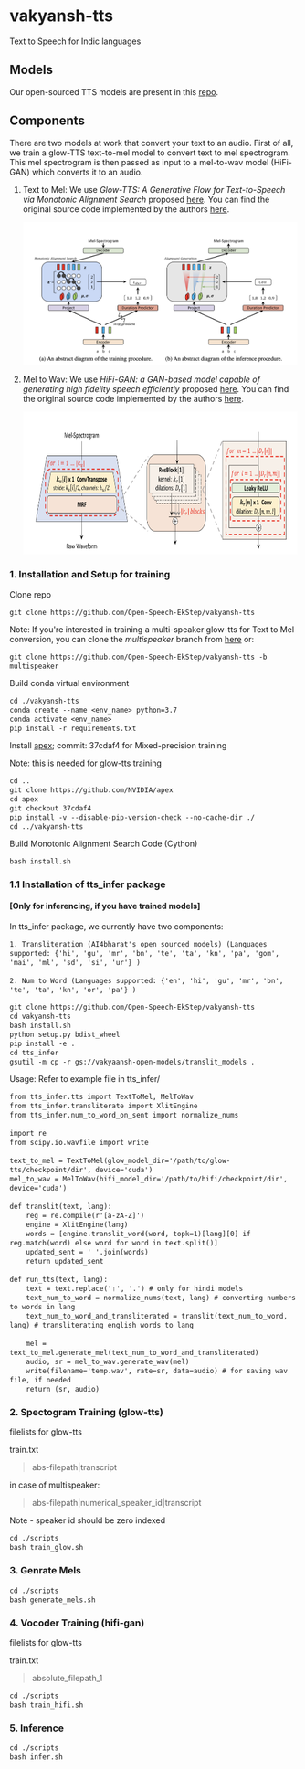 # vakyansh-tts
Text to Speech for Indic languages
## Models
Our open-sourced TTS models are present in this [repo](https://github.com/Open-Speech-EkStep/vakyansh-models).

## Components
There are two models at work that convert your text to an audio. First of all, we train a glow-TTS text-to-mel model to convert text to mel spectrogram. This mel spectrogram is then passed as input to a mel-to-wav model (HiFi-GAN) which converts it to an audio.


1. Text to Mel: We use _Glow-TTS: A Generative Flow for Text-to-Speech via Monotonic Alignment Search_ proposed [here](https://arxiv.org/abs/2005.11129). You can find the original source code implemented by the authors [here](https://github.com/jaywalnut310/glow-tts).

    <img src="img/glow_training_and_inference.png" alt="Glow-TTS at training" height="250" width="500">

2. Mel to Wav: We use _HiFi-GAN: a GAN-based model capable of generating high fidelity speech efficiently_ proposed [here](https://arxiv.org/abs/2010.05646).
You can find the original source code implemented by the authors [here](https://github.com/jik876/hifi-gan).

    <img src="img/hifi_GAN.png" alt="Glow-TTS at training" height="250" width="500">



### 1. Installation and Setup for training

Clone repo
```
git clone https://github.com/Open-Speech-EkStep/vakyansh-tts
```
Note: If you're interested in training a multi-speaker glow-tts for Text to Mel conversion, you can clone the _multispeaker_ branch from [here](https://github.com/Open-Speech-EkStep/vakyansh-tts/tree/multispeaker) or:

```
git clone https://github.com/Open-Speech-EkStep/vakyansh-tts -b multispeaker
```

Build conda virtual environment
```
cd ./vakyansh-tts
conda create --name <env_name> python=3.7
conda activate <env_name>
pip install -r requirements.txt
```
Install [apex](https://github.com/NVIDIA/apex); commit: 37cdaf4 for Mixed-precision training

Note: this is needed for glow-tts training
```
cd ..
git clone https://github.com/NVIDIA/apex
cd apex
git checkout 37cdaf4
pip install -v --disable-pip-version-check --no-cache-dir ./
cd ../vakyansh-tts
```
Build Monotonic Alignment Search Code (Cython)
```
bash install.sh
```
### 1.1 Installation of tts_infer package 
#### [Only for inferencing, if you have trained models]

In tts_infer package, we currently have two components:
    
    1. Transliteration (AI4bharat's open sourced models) (Languages supported: {'hi', 'gu', 'mr', 'bn', 'te', 'ta', 'kn', 'pa', 'gom', 'mai', 'ml', 'sd', 'si', 'ur'} )
    
    2. Num to Word (Languages supported: {'en', 'hi', 'gu', 'mr', 'bn', 'te', 'ta', 'kn', 'or', 'pa'} )
```
git clone https://github.com/Open-Speech-EkStep/vakyansh-tts
cd vakyansh-tts
bash install.sh
python setup.py bdist_wheel
pip install -e .
cd tts_infer
gsutil -m cp -r gs://vakyaansh-open-models/translit_models .
```

Usage: Refer to example file in tts_infer/
```
from tts_infer.tts import TextToMel, MelToWav
from tts_infer.transliterate import XlitEngine
from tts_infer.num_to_word_on_sent import normalize_nums

import re
from scipy.io.wavfile import write

text_to_mel = TextToMel(glow_model_dir='/path/to/glow-tts/checkpoint/dir', device='cuda')
mel_to_wav = MelToWav(hifi_model_dir='/path/to/hifi/checkpoint/dir', device='cuda')

def translit(text, lang):
    reg = re.compile(r'[a-zA-Z]')
    engine = XlitEngine(lang)
    words = [engine.translit_word(word, topk=1)[lang][0] if reg.match(word) else word for word in text.split()]
    updated_sent = ' '.join(words)
    return updated_sent
    
def run_tts(text, lang):
    text = text.replace('।', '.') # only for hindi models
    text_num_to_word = normalize_nums(text, lang) # converting numbers to words in lang
    text_num_to_word_and_transliterated = translit(text_num_to_word, lang) # transliterating english words to lang
    
    mel = text_to_mel.generate_mel(text_num_to_word_and_transliterated)
    audio, sr = mel_to_wav.generate_wav(mel)
    write(filename='temp.wav', rate=sr, data=audio) # for saving wav file, if needed
    return (sr, audio)
```


### 2. Spectogram Training (glow-tts)

filelists for glow-tts

train.txt
> abs-filepath|transcript

in case of multispeaker:
> abs-filepath|numerical_speaker_id|transcript

Note - speaker id should be zero indexed

```
cd ./scripts
bash train_glow.sh
```
### 3. Genrate Mels

```
cd ./scripts
bash generate_mels.sh
```
### 4. Vocoder Training (hifi-gan)
filelists for glow-tts

train.txt
> absolute_filepath_1


```
cd ./scripts
bash train_hifi.sh
```
### 5. Inference
```
cd ./scripts
bash infer.sh
```
